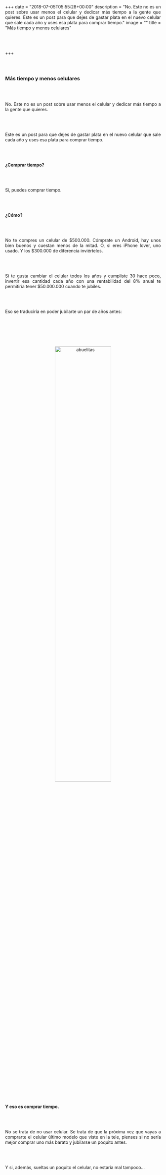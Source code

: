 +++
date = "2018-07-05T05:55:28+00:00"
description = "No. Este no es un post sobre usar menos el celular y dedicar más tiempo a la gente que quieres.  Este es un post para que dejes de gastar plata en el nuevo celular que sale cada año y uses esa plata para comprar tiempo."
image = ""
title = "Más tiempo y menos celulares"

+++
<style>

p { margin:4rem 0px; text-align:justify; }

.footer-big__overlap { padding-bottom:0px; }

.image-wrapper {

text-align: center;

}

.image-wrapper img {

width: 60%; text-align: center; margin: 40px 0px;

}

@media (max-width: 768px)  {

.image-wrapper img {

width: 100%;

}

}

</style>

### **Más tiempo y menos celulares**

No. Este no es un post sobre usar menos el celular y dedicar más tiempo a la gente que quieres.

Este es un post para que dejes de gastar plata en el nuevo celular que sale cada año y uses esa plata para comprar tiempo.

**¿Comprar tiempo?**

Sí, puedes comprar tiempo.

**¿Cómo?**

No te compres un celular de $500.000. Cómprate un Android, hay unos bien buenos y cuestan menos de la mitad. O, si eres iPhone lover, uno usado. Y los $300.000 de diferencia inviértelos.

Si te gusta cambiar el celular todos los años y cumpliste 30 hace poco, invertir esa cantidad cada año con una rentabilidad del 8% anual te permitiría tener $50.000.000 cuando te jubiles.

Eso se traduciría en poder jubilarte un par de años antes:

<div class="image-wrapper">

<img src="/uploads/abuelitas.gif" alt="abuelitas">

</div>

**Y eso es comprar tiempo.**

No se trata de no usar celular. Se trata de que la próxima vez que vayas a comprarte el celular último modelo que viste en la tele, pienses si no sería mejor comprar uno más barato y jubilarse un poquito antes.

Y si, además, sueltas un poquito el celular, no estaría mal tampoco...